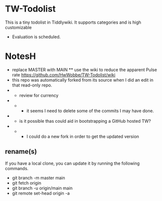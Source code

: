 # TW-Todolist
This is a tiny todolist in Tiddlywiki. It supports categories and is high customizable

* Evaluation is scheduled.


# NotesH

* replace MASTER with MAIN
** use the wiki to reduce the apparent Pulse rate https://github.com/HwWobbe/TW-Todolist/wiki
* this repo was automatically forked from its source when I did an edit in that read-only repo.
* * review for currency
* * * it seems I need to delete some of the commits I may have done.
* * is it possible thas could aid in bootstrapping a GitHub hosted TW?
* * * I could do a new fork in order to get the updated version

## rename(s)
If you have a local clone, you can update it by running the following commands.

* git branch -m master main
* git fetch origin
* git branch -u origin/main main
* git remote set-head origin -a
